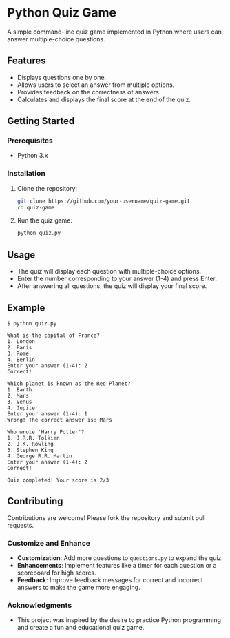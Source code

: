 # Python Quiz Game

A simple command-line quiz game implemented in Python where users can answer multiple-choice questions.

## Features

- Displays questions one by one.
- Allows users to select an answer from multiple options.
- Provides feedback on the correctness of answers.
- Calculates and displays the final score at the end of the quiz.

## Getting Started

### Prerequisites

- Python 3.x

### Installation

1. Clone the repository:
   ```bash
   git clone https://github.com/your-username/quiz-game.git
   cd quiz-game
   ```

2. Run the quiz game:
   ```bash
   python quiz.py
   ```

## Usage

- The quiz will display each question with multiple-choice options.
- Enter the number corresponding to your answer (1-4) and press Enter.
- After answering all questions, the quiz will display your final score.

## Example

```
$ python quiz.py

What is the capital of France?
1. London
2. Paris
3. Rome
4. Berlin
Enter your answer (1-4): 2
Correct!

Which planet is known as the Red Planet?
1. Earth
2. Mars
3. Venus
4. Jupiter
Enter your answer (1-4): 1
Wrong! The correct answer is: Mars

Who wrote 'Harry Potter'?
1. J.R.R. Tolkien
2. J.K. Rowling
3. Stephen King
4. George R.R. Martin
Enter your answer (1-4): 2
Correct!

Quiz completed! Your score is 2/3
```

## Contributing

Contributions are welcome! Please fork the repository and submit pull requests.



### Customize and Enhance

- **Customization**: Add more questions to `questions.py` to expand the quiz.
- **Enhancements**: Implement features like a timer for each question or a scoreboard for high scores.
- **Feedback**: Improve feedback messages for correct and incorrect answers to make the game more engaging.

### Acknowledgments

- This project was inspired by the desire to practice Python programming and create a fun and educational quiz game.

